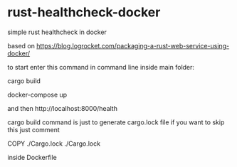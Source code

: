# rust-healthcheck-docker
simple rust healthcheck in docker

based on https://blog.logrocket.com/packaging-a-rust-web-service-using-docker/


to start enter this command in command line inside main folder:

cargo build

docker-compose up

and then http://localhost:8000/health


cargo build command is just to generate cargo.lock file if you want to skip this just comment

COPY ./Cargo.lock ./Cargo.lock

inside Dockerfile 
